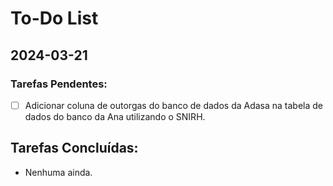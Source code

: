 # To-Do List

## 2024-03-21

### Tarefas Pendentes:
- [ ] Adicionar coluna de outorgas do banco de dados da Adasa na tabela de dados do banco da Ana utilizando o SNIRH.

## Tarefas Concluídas:
- Nenhuma ainda.
